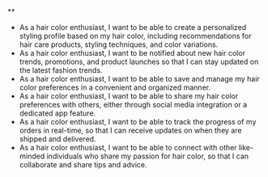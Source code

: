 **

* As a hair color enthusiast, I want to be able to create a personalized styling profile based on my hair color, including recommendations for hair care products, styling techniques, and color variations.
* As a hair color enthusiast, I want to be notified about new hair color trends, promotions, and product launches so that I can stay updated on the latest fashion trends.
* As a hair color enthusiast, I want to be able to save and manage my hair color preferences in a convenient and organized manner.
* As a hair color enthusiast, I want to be able to share my hair color preferences with others, either through social media integration or a dedicated app feature.
* As a hair color enthusiast, I want to be able to track the progress of my orders in real-time, so that I can receive updates on when they are shipped and delivered.
* As a hair color enthusiast, I want to be able to connect with other like-minded individuals who share my passion for hair color, so that I can collaborate and share tips and advice.